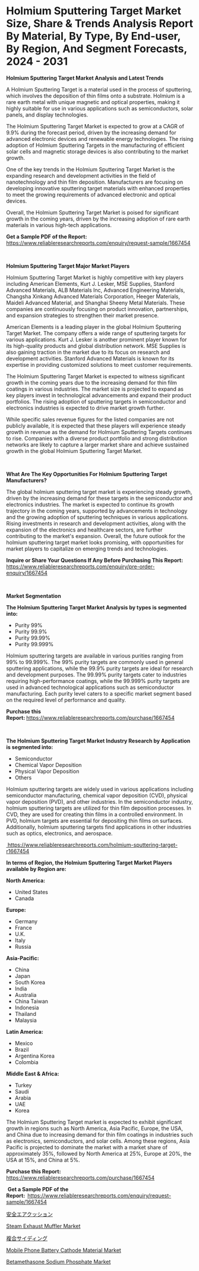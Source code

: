 <p><h1>Holmium Sputtering Target Market Size, Share & Trends Analysis Report By Material, By Type, By End-user, By Region, And Segment Forecasts, 2024 - 2031</h1></p><p><strong>Holmium Sputtering Target Market Analysis and Latest Trends</strong></p>
<p><p>A Holmium Sputtering Target is a material used in the process of sputtering, which involves the deposition of thin films onto a substrate. Holmium is a rare earth metal with unique magnetic and optical properties, making it highly suitable for use in various applications such as semiconductors, solar panels, and display technologies.</p><p>The Holmium Sputtering Target Market is expected to grow at a CAGR of 9.9% during the forecast period, driven by the increasing demand for advanced electronic devices and renewable energy technologies. The rising adoption of Holmium Sputtering Targets in the manufacturing of efficient solar cells and magnetic storage devices is also contributing to the market growth.</p><p>One of the key trends in the Holmium Sputtering Target Market is the expanding research and development activities in the field of nanotechnology and thin film deposition. Manufacturers are focusing on developing innovative sputtering target materials with enhanced properties to meet the growing requirements of advanced electronic and optical devices.</p><p>Overall, the Holmium Sputtering Target Market is poised for significant growth in the coming years, driven by the increasing adoption of rare earth materials in various high-tech applications.</p></p>
<p><strong>Get a Sample PDF of the Report:&nbsp;</strong> <a href="https://www.reliableresearchreports.com/enquiry/request-sample/1667454">https://www.reliableresearchreports.com/enquiry/request-sample/1667454</a></p>
<p>&nbsp;</p>
<p><strong>Holmium Sputtering Target Major Market Players</strong></p>
<p><p>Holmium Sputtering Target Market is highly competitive with key players including American Elements, Kurt J. Lesker, MSE Supplies, Stanford Advanced Materials, ALB Materials Inc, Advanced Engineering Materials, Changsha Xinkang Advanced Materials Corporation, Heeger Materials, Maideli Advanced Material, and Shanghai Sheeny Metal Materials. These companies are continuously focusing on product innovation, partnerships, and expansion strategies to strengthen their market presence.</p><p>American Elements is a leading player in the global Holmium Sputtering Target Market. The company offers a wide range of sputtering targets for various applications. Kurt J. Lesker is another prominent player known for its high-quality products and global distribution network. MSE Supplies is also gaining traction in the market due to its focus on research and development activities. Stanford Advanced Materials is known for its expertise in providing customized solutions to meet customer requirements.</p><p>The Holmium Sputtering Target Market is expected to witness significant growth in the coming years due to the increasing demand for thin film coatings in various industries. The market size is projected to expand as key players invest in technological advancements and expand their product portfolios. The rising adoption of sputtering targets in semiconductor and electronics industries is expected to drive market growth further.</p><p>While specific sales revenue figures for the listed companies are not publicly available, it is expected that these players will experience steady growth in revenue as the demand for Holmium Sputtering Targets continues to rise. Companies with a diverse product portfolio and strong distribution networks are likely to capture a larger market share and achieve sustained growth in the global Holmium Sputtering Target Market.</p></p>
<p>&nbsp;</p>
<p><strong>What Are The Key Opportunities For Holmium Sputtering Target Manufacturers?</strong></p>
<p><p>The global holmium sputtering target market is experiencing steady growth, driven by the increasing demand for these targets in the semiconductor and electronics industries. The market is expected to continue its growth trajectory in the coming years, supported by advancements in technology and the growing adoption of sputtering techniques in various applications. Rising investments in research and development activities, along with the expansion of the electronics and healthcare sectors, are further contributing to the market's expansion. Overall, the future outlook for the holmium sputtering target market looks promising, with opportunities for market players to capitalize on emerging trends and technologies.</p></p>
<p><strong>Inquire or Share Your Questions If Any Before Purchasing This Report:</strong> <a href="https://www.reliableresearchreports.com/enquiry/pre-order-enquiry/1667454">https://www.reliableresearchreports.com/enquiry/pre-order-enquiry/1667454</a></p>
<p>&nbsp;</p>
<p><strong>Market Segmentation</strong></p>
<p><strong>The Holmium Sputtering Target Market Analysis by types is segmented into:</strong></p>
<p><ul><li>Purity 99%</li><li>Purity 99.9%</li><li>Purity 99.99%</li><li>Purity 99.999%</li></ul></p>
<p><p>Holmium sputtering targets are available in various purities ranging from 99% to 99.999%. The 99% purity targets are commonly used in general sputtering applications, while the 99.9% purity targets are ideal for research and development purposes. The 99.99% purity targets cater to industries requiring high-performance coatings, while the 99.999% purity targets are used in advanced technological applications such as semiconductor manufacturing. Each purity level caters to a specific market segment based on the required level of performance and quality.</p></p>
<p><strong>Purchase this Report:&nbsp;</strong><a href="https://www.reliableresearchreports.com/purchase/1667454">https://www.reliableresearchreports.com/purchase/1667454</a></p>
<p>&nbsp;</p>
<p><strong>The Holmium Sputtering Target Market Industry Research by Application is segmented into:</strong></p>
<p><ul><li>Semiconductor</li><li>Chemical Vapor Deposition</li><li>Physical Vapor Deposition</li><li>Others</li></ul></p>
<p><p>Holmium sputtering targets are widely used in various applications including semiconductor manufacturing, chemical vapor deposition (CVD), physical vapor deposition (PVD), and other industries. In the semiconductor industry, holmium sputtering targets are utilized for thin film deposition processes. In CVD, they are used for creating thin films in a controlled environment. In PVD, holmium targets are essential for depositing thin films on surfaces. Additionally, holmium sputtering targets find applications in other industries such as optics, electronics, and aerospace.</p></p>
<p><a href="https://www.reliableresearchreports.com/holmium-sputtering-target-r1667454">&nbsp;https://www.reliableresearchreports.com/holmium-sputtering-target-r1667454</a></p>
<p><strong>In terms of Region, the Holmium Sputtering Target Market Players available by Region are:</strong></p>
<p>
    <p> <strong> North America: </strong>
        <ul>
            <li>United States</li>
            <li>Canada</li>
        </ul>
        </p> 
    <p> <strong> Europe: </strong>
        <ul>
            <li>Germany</li>
            <li>France</li>
            <li>U.K.</li>
            <li>Italy</li>
            <li>Russia</li>
        </ul>
        </p> 
    <p> <strong> Asia-Pacific: </strong>
        <ul>
            <li>China</li>
            <li>Japan</li>
            <li>South Korea</li>
            <li>India</li>
            <li>Australia</li>
            <li>China Taiwan</li>
            <li>Indonesia</li>
            <li>Thailand</li>
            <li>Malaysia</li>
        </ul>
        </p> 
    <p> <strong> Latin America: </strong>
        <ul>
            <li>Mexico</li>
            <li>Brazil</li>
            <li>Argentina Korea</li>
            <li>Colombia</li>
        </ul>
        </p> 
    <p> <strong> Middle East & Africa: </strong>
        <ul>
            <li>Turkey</li>
            <li>Saudi</li>
            <li>Arabia</li>
            <li>UAE</li>
            <li>Korea</li>
        </ul>
    </p>
    </p>
<p><p>The Holmium Sputtering Target market is expected to exhibit significant growth in regions such as North America, Asia Pacific, Europe, the USA, and China due to increasing demand for thin film coatings in industries such as electronics, semiconductors, and solar cells. Among these regions, Asia Pacific is projected to dominate the market with a market share of approximately 35%, followed by North America at 25%, Europe at 20%, the USA at 15%, and China at 5%.</p></p>
<p><strong>Purchase this Report: </strong><a href="https://www.reliableresearchreports.com/purchase/1667454">https://www.reliableresearchreports.com/purchase/1667454</a></p>
<p>&nbsp;<strong>Get a Sample PDF of the Report:&nbsp;&nbsp;</strong><a href="https://www.reliableresearchreports.com/enquiry/request-sample/1667454">https://www.reliableresearchreports.com/enquiry/request-sample/1667454</a></p>
<p><strong></strong></p>
<p><p><a href="https://github.com/kegley4963/Market-Research-Report-List-1/blob/main/218409657072.md">安全エアクッション</a></p><p><a href="https://www.linkedin.com/pulse/steam-exhaust-muffler-market-analysis-its-cagr-segmentation-6p7ae">Steam Exhaust Muffler Market</a></p><p><a href="https://github.com/FrancoWeber2023/Market-Research-Report-List-1/blob/main/620687657073.md">複合サイディング</a></p><p><a href="https://issuu.com/reportprime-2/docs/mobile-phone-battery-cathode-material-market-size-">Mobile Phone Battery Cathode Material Market</a></p><p><a href="https://www.linkedin.com/pulse/betamethasone-sodium-phosphate-market-size-trends-complete-gj2of">Betamethasone Sodium Phosphate Market</a></p></p>
